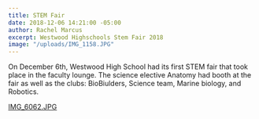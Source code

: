 ```yaml
---
title: STEM Fair
date: 2018-12-06 14:21:00 -05:00
author: Rachel Marcus
excerpt: Westwood Highschools Stem Fair 2018
image: "/uploads/IMG_1158.JPG"
---
```


On December 6th, Westwood High School had its first STEM fair that took place in the faculty lounge. The science elective Anatomy had booth at the fair as well as the clubs: BioBiulders, Science team, Marine biology, and Robotics.

[IMG_6062.JPG](/uploads/IMG_6062.JPG)